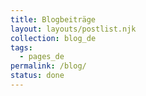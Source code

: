 ```yaml
---
title: Blogbeiträge
layout: layouts/postlist.njk
collection: blog_de
tags: 
  - pages_de
permalink: /blog/
status: done
---
```

